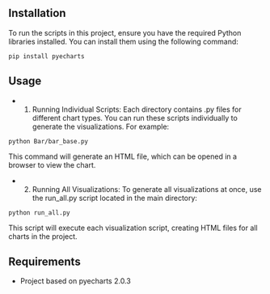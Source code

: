 ## Installation
To run the scripts in this project, ensure you have the required Python libraries installed. You can install them using the following command:
```
pip install pyecharts
```

## Usage
- 1. Running Individual Scripts: Each directory contains .py files for different chart types. You can run these scripts individually to generate the visualizations. For example:
```
python Bar/bar_base.py
```
This command will generate an HTML file, which can be opened in a browser to view the chart.
- 2. Running All Visualizations: To generate all visualizations at once, use the run_all.py script located in the main directory:
```
python run_all.py
```
This script will execute each visualization script, creating HTML files for all charts in the project.

## Requirements
* Project based on pyecharts 2.0.3
